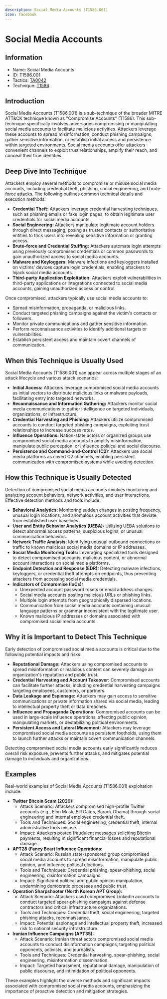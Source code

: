 ```yaml
---
description: Social Media Accounts [T1586.001]
icon: facebook
---
```


# Social Media Accounts

## Information

* Name: Social Media Accounts
* ID: T1586.001
* Tactics: [TA0042](../)
* Technique: [T1586](./)

## Introduction

Social Media Accounts (T1586.001) is a sub-technique of the broader MITRE ATT\&CK technique known as "Compromise Accounts" (T1586). This sub-technique specifically involves adversaries compromising or manipulating social media accounts to facilitate malicious activities. Attackers leverage these accounts to spread misinformation, conduct phishing campaigns, gather sensitive information, or establish initial access and persistence within targeted environments. Social media accounts offer attackers convenient channels to exploit trust relationships, amplify their reach, and conceal their true identities.

## Deep Dive Into Technique

Attackers employ several methods to compromise or misuse social media accounts, including credential theft, phishing, social engineering, and brute-force attacks. The following outlines common technical details and execution methods:

* **Credential Theft:** Attackers leverage credential harvesting techniques, such as phishing emails or fake login pages, to obtain legitimate user credentials for social media accounts.
* **Social Engineering:** Attackers manipulate legitimate account holders through direct messaging, posing as trusted contacts or authoritative entities to trick users into revealing sensitive information or granting access.
* **Brute-force and Credential Stuffing:** Attackers automate login attempts using previously compromised credentials or common passwords to gain unauthorized access to social media accounts.
* **Malware and Keyloggers:** Malware infections and keyloggers installed on victims' devices capture login credentials, enabling attackers to hijack social media accounts.
* **Third-party Application Exploitation:** Attackers exploit vulnerabilities in third-party applications or integrations connected to social media accounts, gaining unauthorized access or control.

Once compromised, attackers typically use social media accounts to:

* Spread misinformation, propaganda, or malicious links.
* Conduct targeted phishing campaigns against the victim's contacts or followers.
* Monitor private communications and gather sensitive information.
* Perform reconnaissance activities to identify additional targets or vulnerabilities.
* Establish persistent access and maintain covert channels of communication.

## When this Technique is Usually Used

Social Media Accounts (T1586.001) can appear across multiple stages of an attack lifecycle and various attack scenarios:

* **Initial Access:** Attackers leverage compromised social media accounts as initial vectors to distribute malicious links or malware payloads, facilitating entry into targeted networks.
* **Reconnaissance and Information Gathering:** Attackers monitor social media communications to gather intelligence on targeted individuals, organizations, or infrastructure.
* **Credential Harvesting and Phishing:** Attackers utilize compromised accounts to conduct targeted phishing campaigns, exploiting trust relationships to increase success rates.
* **Influence Operations:** Nation-state actors or organized groups use compromised social media accounts to amplify misinformation, manipulate public perception, or influence political and social discourse.
* **Persistence and Command-and-Control (C2):** Attackers use social media platforms as covert C2 channels, enabling persistent communication with compromised systems while avoiding detection.

## How this Technique is Usually Detected

Detection of compromised social media accounts involves monitoring and analyzing account behaviors, network activities, and user interactions. Effective detection methods and tools include:

* **Behavioral Analytics:** Monitoring sudden changes in posting frequency, unusual login locations, and anomalous account activities that deviate from established user baselines.
* **User and Entity Behavior Analytics (UEBA):** Utilizing UEBA solutions to detect abnormal access patterns, suspicious logins, or unusual communication behaviors.
* **Network Traffic Analysis:** Identifying unusual outbound connections or traffic to known malicious social media domains or IP addresses.
* **Social Media Monitoring Tools:** Leveraging specialized tools designed to detect compromised accounts, malicious content, or abnormal account interactions on social media platforms.
* **Endpoint Detection and Response (EDR):** Detecting malware infections, keyloggers, or credential theft attempts on endpoints, thus preventing attackers from accessing social media credentials.
* **Indicators of Compromise (IoCs):**
  * Unexpected account password resets or email address changes.
  * Social media accounts posting malicious URLs or phishing links.
  * Multiple login attempts from geographically dispersed locations.
  * Communication from social media accounts containing unusual language patterns or grammar inconsistent with the legitimate user.
  * Known malicious IP addresses or domains associated with compromised social media accounts.

## Why it is Important to Detect This Technique

Early detection of compromised social media accounts is critical due to the following potential impacts and risks:

* **Reputational Damage:** Attackers using compromised accounts to spread misinformation or malicious content can severely damage an organization's reputation and public trust.
* **Credential Harvesting and Account Takeover:** Compromised accounts can facilitate further attacks, including credential harvesting campaigns targeting employees, customers, or partners.
* **Data Leakage and Espionage:** Attackers may gain access to sensitive communications or private information shared via social media, leading to intellectual property theft or data breaches.
* **Influence and Propaganda Operations:** Compromised accounts can be used in large-scale influence operations, affecting public opinion, manipulating markets, or destabilizing political environments.
* **Persistent Access and Lateral Movement:** Attackers may leverage compromised social media accounts as persistent footholds, using them to launch further attacks or maintain covert communication channels.

Detecting compromised social media accounts early significantly reduces overall risk exposure, prevents further attacks, and mitigates potential damage to individuals and organizations.

## Examples

Real-world examples of Social Media Accounts (T1586.001) exploitation include:

* **Twitter Bitcoin Scam (2020):**
  * Attack Scenario: Attackers compromised high-profile Twitter accounts (e.g., Elon Musk, Bill Gates, Barack Obama) through social engineering and internal employee credential theft.
  * Tools and Techniques: Social engineering, credential theft, internal administrative tools misuse.
  * Impact: Attackers posted fraudulent messages soliciting Bitcoin payments, resulting in significant financial losses and reputational damage.
* **APT28 (Fancy Bear) Influence Operations:**
  * Attack Scenario: Russian state-sponsored group compromised social media accounts to spread misinformation, manipulate public opinion, and influence political elections.
  * Tools and Techniques: Credential phishing, spear-phishing, social engineering, disinformation campaigns.
  * Impact: Significant political and public opinion manipulation, undermining democratic processes and public trust.
* **Operation Sharpshooter (North Korean APT Group):**
  * Attack Scenario: Attackers used compromised LinkedIn accounts to conduct targeted spear-phishing campaigns against defense contractors and critical infrastructure organizations.
  * Tools and Techniques: Credential theft, social engineering, targeted phishing attacks, reconnaissance.
  * Impact: Potential espionage and intellectual property theft, increased risk to national security infrastructure.
* **Iranian Influence Campaigns (APT35):**
  * Attack Scenario: Iranian threat actors compromised social media accounts to conduct disinformation campaigns, targeting political opponents, activists, and journalists.
  * Tools and Techniques: Credential harvesting, spear-phishing, social engineering, misinformation dissemination.
  * Impact: Targeted harassment, reputational damage, manipulation of public discourse, and intimidation of political opponents.

These examples highlight the diverse methods and significant impacts associated with compromised social media accounts, emphasizing the importance of proactive detection and mitigation strategies.
